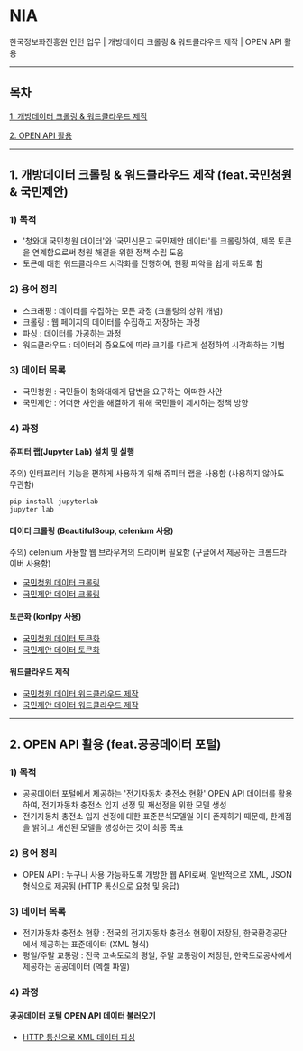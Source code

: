 # NIA
한국정보화진흥원 인턴 업무 | 개방데이터 크롤링 & 워드클라우드 제작 | OPEN API 활용

-----

## 목차
[1. 개방데이터 크롤링 & 워드클라우드 제작](https://github.com/KaJaeHyeob/NIA#1-%EA%B0%9C%EB%B0%A9%EB%8D%B0%EC%9D%B4%ED%84%B0-%ED%81%AC%EB%A1%A4%EB%A7%81--%EC%9B%8C%EB%93%9C%ED%81%B4%EB%9D%BC%EC%9A%B0%EB%93%9C-%EC%A0%9C%EC%9E%91-feat%EA%B5%AD%EB%AF%BC%EC%B2%AD%EC%9B%90--%EA%B5%AD%EB%AF%BC%EC%A0%9C%EC%95%88)

[2. OPEN API 활용](https://github.com/KaJaeHyeob/NIA#2-open-api-%ED%99%9C%EC%9A%A9-feat%EA%B3%B5%EA%B3%B5%EB%8D%B0%EC%9D%B4%ED%84%B0-%ED%8F%AC%ED%84%B8)

-----

## 1. 개방데이터 크롤링 & 워드클라우드 제작 (feat.국민청원 & 국민제안)

### 1) 목적
- '청와대 국민청원 데이터'와 '국민신문고 국민제안 데이터'를 크롤링하여, 제목 토큰을 연계함으로써 청원 해결을 위한 정책 수립 도움
- 토큰에 대한 워드클라우드 시각화를 진행하여, 현황 파악을 쉽게 하도록 함

### 2) 용어 정리
- 스크래핑 : 데이터를 수집하는 모든 과정 (크롤링의 상위 개념)
- 크롤링 : 웹 페이지의 데이터를 수집하고 저장하는 과정
- 파싱 : 데이터를 가공하는 과정
- 워드클라우드 : 데이터의 중요도에 따라 크기를 다르게 설정하여 시각화하는 기법

### 3) 데이터 목록
- 국민청원 : 국민들이 청와대에게 답변을 요구하는 어떠한 사안
- 국민제안 : 어떠한 사안을 해결하기 위해 국민들이 제시하는 정책 방향

### 4) 과정

#### 쥬피터 랩(Jupyter Lab) 설치 및 실행
주의) 인터프리터 기능을 편하게 사용하기 위해 쥬피터 랩을 사용함 (사용하지 않아도 무관함)
```
pip install jupyterlab
jupyter lab
```

#### 데이터 크롤링 (BeautifulSoup, celenium 사용)
주의) celenium 사용할 웹 브라우저의 드라이버 필요함 (구글에서 제공하는 크롬드라이버 사용함)
- [국민청원 데이터 크롤링](https://github.com/KaJaeHyeob/NIA/blob/master/app_BlueHouse/BlueHouse1_Crawling.ipynb)
- [국민제안 데이터 크롤링](https://github.com/KaJaeHyeob/NIA/blob/master/app_SinMoonGo/SinMoonGo1_Crawling.ipynb)

#### 토큰화 (konlpy 사용)
- [국민청원 데이터 토큰화](https://github.com/KaJaeHyeob/NIA/blob/master/app_BlueHouse/BlueHouse2_Tokenizing.ipynb)
- [국민제안 데이터 토큰화](https://github.com/KaJaeHyeob/NIA/blob/master/app_SinMoonGo/SinMoonGo2_Tokenizing.ipynb)

#### 워드클라우드 제작
- [국민청원 데이터 워드클라우드 제작](https://github.com/KaJaeHyeob/NIA/blob/master/app_WordCloud/BlueHouse3_WordCloud.ipynb)
- [국민제안 데이터 워드클라우드 제작](https://github.com/KaJaeHyeob/NIA/blob/master/app_WordCloud/SinMoonGo3_WordCloud.ipynb)

-----

## 2. OPEN API 활용 (feat.공공데이터 포털)

### 1) 목적
- 공공데이터 포털에서 제공하는 '전기자동차 충전소 현황' OPEN API 데이터를 활용하여, 전기자동차 충전소 입지 선정 및 재선정을 위한 모델 생성
- 전기자동차 충전소 입지 선정에 대한 표준분석모델일 이미 존재하기 때문에, 한계점을 밝히고 개선된 모델을 생성하는 것이 최종 목표

### 2) 용어 정리
- OPEN API : 누구나 사용 가능하도록 개방한 웹 API로써, 일반적으로 XML, JSON 형식으로 제공됨 (HTTP 통신으로 요청 및 응답)

### 3) 데이터 목록
- 전기자동차 충전소 현황 : 전국의 전기자동차 충전소 현황이 저장된, 한국환경공단에서 제공하는 표준데이터 (XML 형식)
- 평일/주말 교통량 : 전국 고속도로의 평일, 주말 교통량이 저장된, 한국도로공사에서 제공하는 공공데이터 (엑셀 파일)

### 4) 과정

#### 공공데이터 포털 OPEN API 데이터 불러오기
- [HTTP 통신으로 XML 데이터 파싱](https://github.com/KaJaeHyeob/NIA/blob/master/app_EleCar/EleCarCharge_API.ipynb)

